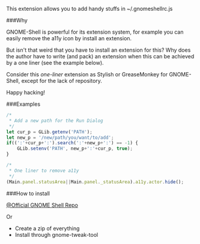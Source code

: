 This extension allows you to add handy stuffs in ~/.gnomeshellrc.js

###Why

GNOME-Shell is powerful for its extension system, for example you can easily remove the a11y icon by install an extension.

But isn't that weird that you have to install an extension for this? Why does the author have to write (and pack) an extension when this can be achieved by a one liner (see the example below).
 
Consider this *one-liner* extension as Stylish or GreaseMonkey for GNOME-Shell, except for the lack of repository.

Happy hacking!

###Examples

```javascript
/*
 * Add a new path for the Run Dialog
 */
let cur_p = GLib.getenv('PATH');
let new_p = '/new/path/you/want/to/add';
if((':'+cur_p+':').search(':'+new_p+':') == -1) {
    GLib.setenv('PATH', new_p+':'+cur_p, true);
}

/*
 * One liner to remove a11y
 */
(Main.panel.statusArea||Main.panel._statusArea).a11y.actor.hide(); 
```

###How to install

[@Official GNOME Shell Repo](https://extensions.gnome.org/extension/656/rc-script-for-gnome-shell/)

Or
- Create a zip of everything
- Install through gnome-tweak-tool
